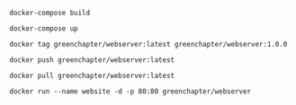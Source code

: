 `docker-compose build`

`docker-compose up`

`docker tag greenchapter/webserver:latest greenchapter/webserver:1.0.0`

`docker push greenchapter/webserver:latest`

`docker pull greenchapter/webserver:latest`

`docker run --name website -d -p 80:80 greenchapter/webserver`
